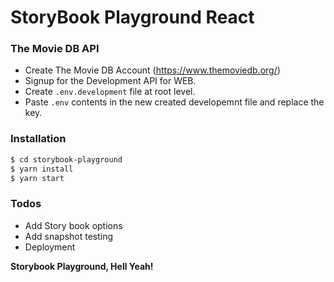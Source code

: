 # StoryBook Playground React

### The Movie DB API
- Create The Movie DB Account (https://www.themoviedb.org/)
- Signup for the Development API for WEB.
- Create `.env.development` file at root level.
- Paste `.env` contents in the new created developemnt file and replace the key.

### Installation
```sh
$ cd storybook-playground
$ yarn install
$ yarn start
```

### Todos

 - Add Story book options
 - Add snapshot testing
 - Deployment


**Storybook Playground, Hell Yeah!**
